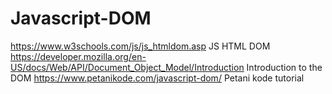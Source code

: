 # Javascript-DOM
https://www.w3schools.com/js/js_htmldom.asp JS HTML DOM
https://developer.mozilla.org/en-US/docs/Web/API/Document_Object_Model/Introduction Introduction to the DOM
https://www.petanikode.com/javascript-dom/ Petani kode tutorial
